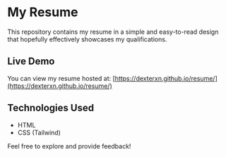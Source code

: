 # My Resume

This repository contains my resume in a simple and easy-to-read design that hopefully effectively showcases my qualifications.

## Live Demo

You can view my resume hosted at: [https://dexterxn.github.io/resume/](https://dexterxn.github.io/resume/)

## Technologies Used

- HTML
- CSS (Tailwind)

Feel free to explore and provide feedback!
